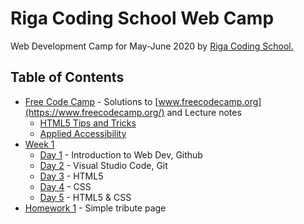 # Riga Coding School Web Camp

Web Development Camp for May-June 2020 by [Riga Coding School.](https://rigacoding.lv/)

## Table of Contents
- [Free Code Camp](/freecodecamp) - Solutions to [www.freecodecamp.org](https://www.freecodecamp.org/) and Lecture notes
  * [HTML5 Tips and Tricks](/freecodecamp/0-html.md)
  * [Applied Accessibility](/freecodecamp/1-accessibility.md)
- [Week 1](/week1)
  * [Day 1](/week1/week1day1.md) - Introduction to Web Dev, Github
  * [Day 2](/week1/week1day2.md) - Visual Studio Code, Git
  * [Day 3](/week1/week1day3.md) - HTML5
  * [Day 4](/week1/week1day4.md) - CSS
  * [Day 5](/week1/week1day5.md) - HTML5 & CSS
- [Homework 1](/homework1) - Simple tribute page